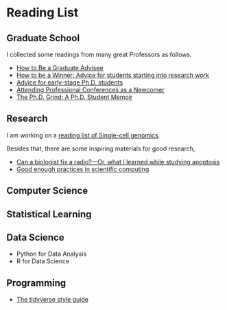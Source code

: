 # Reading List

## Graduate School

I collected some readings from many great Professors as follows.

- [How to Be a Graduate Advisee](https://www.cell.com/neuron/pdf/S0896-6273(13)01191-4.pdf)
- [How to be a Winner: Advice for students starting into research work](https://www.seas.upenn.edu/~andre/general/student_research_advice.html)
- [Advice for early-stage Ph.D. students](https://pg.ucsd.edu/early-stage-PhD-advice.htm)
- [Attending Professional Conferences as a Newcomer](https://pg.ucsd.edu/attending-conferences.htm)
- [The Ph.D. Grind: A Ph.D. Student Memoir](https://www.goodreads.com/en/book/show/15731248-the-ph-d-grind)

## Research

I am working on a [reading list of Single-cell genomics](https://github.com/kuang-da/scGenomic-Reading-List).

Besides that, there are some inspiring materials for good research,

- [Can a biologist fix a radio?—Or, what I learned while studying apoptosis](https://doi.org/10.1016/S1535-6108(02)00133-2)
- [Good enough practices in scientific computing](https://doi.org/10.1371/journal.pcbi.1005510)

## Computer Science

## Statistical Learning

## Data Science

- Python for Data Analysis
- R for Data Science

## Programming

- [The tidyverse style guide](https://style.tidyverse.org/)